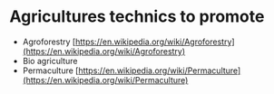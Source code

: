# Agricultures technics to promote





* Agroforestry [https://en.wikipedia.org/wiki/Agroforestry](https://en.wikipedia.org/wiki/Agroforestry)
* Bio agriculture 
* Permaculture [https://en.wikipedia.org/wiki/Permaculture](https://en.wikipedia.org/wiki/Permaculture)



